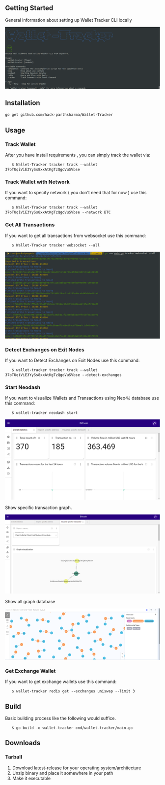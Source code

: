 <!-- GETTING STARTED -->

## Getting Started

General information about setting up Wallet Tracker CLI locally


![CLI](img/2022-06-23_19-39.png)

## Installation

```bash
go get github.com/hack-parthsharma/Wallet-Tracker
```

<!-- USAGE EXAMPLES -->

## Usage

### Track Wallet

After you have install requirements , you can simply track the wallet via:

```shell
   $ Wallet-Tracker tracker track --wallet 37oTUqiViE3YySs8xxAtKgTzQgoVuSVbse
```

### Track Wallet with Network

If you want to specify network ( you don't need that for now ) use this command:

```shell
   $ Wallet-Tracker tracker track --wallet 37oTUqiViE3YySs8xxAtKgTzQgoVuSVbse --network BTC
```

### Get All Transactions

If you want to get all transactions from websocket use this command:

```shell
   $ Wallet-Tracker tracker websocket --all
```

![Websocket](img/2022-06-23_20-05.png)


### Detect Exchanges on Exit Nodes

If you want to Detect Exchanges on Exit Nodes use this command:

```shell
   $ wallet-tracker tracker track --wallet 37oTUqiViE3YySs8xxAtKgTzQgoVuSVbse --detect-exchanges
```

### Start Neodash

If you want to visualize Wallets and Transactions using Neo4J database use this command:

```shell
   $ wallet-tracker neodash start
```

![Neodash](img/2022-06-23_20-01.png)

Show specific transaction graph.

![Specific Transaction](img/2022-06-23_20-02.png)

Show all graph database

![All database](img/2022-06-23_20-03.png)


### Get Exchange Wallet

If you want to get exchange wallets use this command:

```shell
   $ wallet-tracker redis get --exchanges uniswap --limit 3
```

## Build

Basic building process like the following would suffice.

```shell
   $ go build -o wallet-tracker cmd/wallet-tracker/main.go
```

## Downloads

### Tarball

1. Download latest-release for your operating system/architecture
2. Unzip binary and place it somewhere in your path
3. Make it executable

